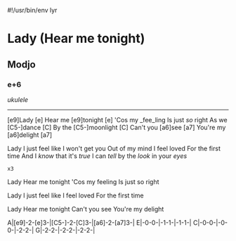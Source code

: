 #!/usr/bin/env lyr
# Lady (Hear me tonight)
## Modjo
### e+6

*ukulele*

---

[e9]Lady [e]
Hear me [e9]tonight [e]
'Cos my _fee_ling
Is just _so_ right
As we [C5-]dance [C]
By the [C5-]moonlight [C]
Can't you [a6]see [a7]
You're my [a6]delight [a7]

Lady
I just feel like
I won't get you
Out of my mind
I feel loved
For the first time
And I _know_ that it's _true_
I can _tell_ by the _look_ in your _eyes_

    x3

Lady
Hear me tonight
'Cos my feeling
Is just so right

Lady
I just feel like
I feel loved
For the first time

Lady
Hear me tonight
Can't you see
You're my delight


A|[e9]-2-[e]3-|[C5-]-2-[C]3-|[a6]-2-[a7]3-|
E|-0-0-|-1-1-|-1-1-|
C|-0-0-|-0-0-|-2-2-|
G|-2-2-|-2-2-|-2-2-|
